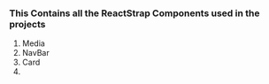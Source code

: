 ### This Contains all the ReactStrap Components used in the projects

1. Media 
2. NavBar
3. Card 
4. 